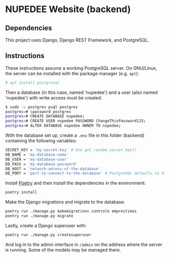 # NUPEDEE Website (backend)

## Dependencies

This project uses Django, Django REST Framework, and PostgreSQL.

## Instructions

These instructions assume a working PostgreSQL server. On GNU/Linux, the server can be installed with the package manager (e.g. `apt`):

``` sh
# apt install postgresql
```

Then a database (in this case, named 'nupedee') and a user (also named 'nupedee') with write access must be created.

```sh
$ sudo -u postgres psql postgres
postgres=# \password postgres
postgres=# CREATE DATABASE nupedee;
postgres=# CREATE USER nupedee PASSWORD ChangeThisPassword123;
postgres=# ALTER DATABASE nupedee OWNER TO nupedee;
```

With the database set up, create a `.env` file in this folder (backend) containing the following variables:

``` sh
SECRET_KEY = 'my-secret-key' # Use get_random_secret_key()
DB_NAME = 'my-database-name'
DB_USER = 'my-database-user'
DB_PASS = 'my-database-password'
DB_HOST = 'network-adress-of-the-database'
DB_PORT = 'port-to-connect-to-the-database' # PostgreSQL defaults to 5432
```

Install [Poetry](https://python-poetry.org/) and then install the dependencies in the environment:

``` sh
poetry install
```

Make the Django migrations and migrate to the database:

``` sh
poetry run ./manage.py makemigrations controle emprestimos
poetry run ./manage.py migrate
```

Lastly, create a Django superuser with:

``` sh
poetry run ./manage.py createsuperuser
```

And log in to the admin interface in `/admin` on the address where the server is running. Some of the models may be managed there.
